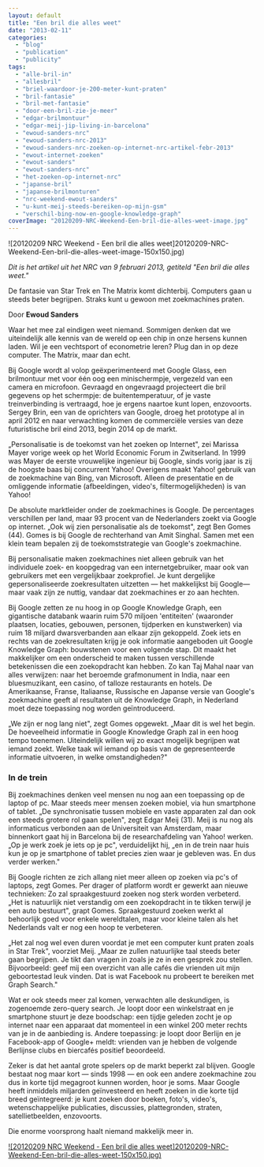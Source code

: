 ```yaml
---
layout: default
title: "Een bril die alles weet"
date: "2013-02-11"
categories:
  - "blog"
  - "publication"
  - "publicity"
tags:
  - "alle-bril-in"
  - "allesbril"
  - "briel-waardoor-je-200-meter-kunt-praten"
  - "bril-fantasie"
  - "bril-met-fantasie"
  - "door-een-bril-zie-je-meer"
  - "edgar-brilmontuur"
  - "edgar-meij-jip-living-in-barcelona"
  - "ewoud-sanders-nrc"
  - "ewoud-sanders-nrc-2013"
  - "ewoud-sanders-nrc-zoeken-op-internet-nrc-artikel-febr-2013"
  - "ewout-internet-zoeken"
  - "ewout-sanders"
  - "ewout-sanders-nrc"
  - "het-zoeken-op-internet-nrc"
  - "japanse-bril"
  - "japanse-brilmonturen"
  - "nrc-weekend-ewout-sanders"
  - "u-kunt-meij-steeds-bereiken-op-mijn-gsm"
  - "verschil-bing-now-en-google-knowledge-graph"
coverImage: "20120209-NRC-Weekend-Een-bril-die-alles-weet-image.jpg"
---
```


![20120209 NRC Weekend - Een bril die alles weet]20120209-NRC-Weekend-Een-bril-die-alles-weet-image-150x150.jpg)

_Dit is het artikel uit het NRC van 9 februari 2013, getiteld "Een bril die alles weet."_

De fantasie van Star Trek en The Matrix komt dichterbij. Computers gaan u steeds beter begrijpen. Straks kunt u gewoon met zoekmachines praten.<!--more-->

Door **Ewoud Sanders**

Waar het mee zal eindigen weet niemand. Sommigen denken dat we uiteindelijk alle kennis van de wereld op een chip in onze hersens kunnen laden. Wil je een vechtsport of econometrie leren? Plug dan in op deze computer. The Matrix, maar dan echt.

Bij Google wordt al volop geëxperimenteerd met Google Glass, een brilmontuur met voor één oog een minischermpje, vergezeld van een camera en microfoon. Gevraagd en ongevraagd projecteert die bril gegevens op het schermpje: de buitentemperatuur, of je vaste treinverbinding is vertraagd, hoe je ergens naartoe kunt lopen, enzovoorts. Sergey Brin, een van de oprichters van Google, droeg het prototype al in april 2012 en naar verwachting komen de commerciële versies van deze futuristische bril eind 2013, begin 2014 op de markt.

„Personalisatie is de toekomst van het zoeken op Internet", zei Marissa Mayer vorige week op het World Economic Forum in Zwitserland. In 1999 was Mayer de eerste vrouwelijke ingenieur bij Google, sinds vorig jaar is zij de hoogste baas bij concurrent Yahoo! Overigens maakt Yahoo! gebruik van de zoekmachine van Bing, van Microsoft. Alleen de presentatie en de omliggende informatie (afbeeldingen, video's, filtermogelijkheden) is van Yahoo!

De absolute marktleider onder de zoekmachines is Google. De percentages verschillen per land, maar 93 procent van de Nederlanders zoekt via Google op internet. „Ook wij zien personalisatie als de toekomst", zegt Ben Gomes (44). Gomes is bij Google de rechterhand van Amit Singhal. Samen met een klein team bepalen zij de toekomststrategie van Google's zoekmachine.

Bij personalisatie maken zoekmachines niet alleen gebruik van het individuele zoek- en koopgedrag van een internetgebruiker, maar ook van gebruikers met een vergelijkbaar zoekprofiel. Je kunt dergelijke gepersonaliseerde zoekresultaten uitzetten — het makkelijkst bij Google— maar vaak zijn ze nuttig, vandaar dat zoekmachines er zo aan hechten.

Bij Google zetten ze nu hoog in op Google Knowledge Graph, een gigantische databank waarin ruim 570 miljoen 'entiteiten' (waaronder plaatsen, locaties, gebouwen, personen, tijdperken en kunstwerken) via ruim 18 miljard dwarsverbanden aan elkaar zijn gekoppeld. Zoek iets en rechts van de zoekresultaten krijg je ook informatie aangeboden uit Google Knowledge Graph: bouwstenen voor een volgende stap. Dit maakt het makkelijker om een onderscheid te maken tussen verschillende betekenissen die een zoekopdracht kan hebben. Zo kan Taj Mahal naar van alles verwijzen: naar het beroemde grafmonument in India, naar een bluesmuzikant, een casino, of talloze restaurants en hotels. De Amerikaanse, Franse, Italiaanse, Russische en Japanse versie van Google's zoekmachine geeft al resultaten uit de Knowledge Graph, in Nederland moet deze toepassing nog worden geïntroduceerd.

„We zijn er nog lang niet", zegt Gomes opgewekt. „Maar dit is wel het begin. De hoeveelheid informatie in Google Knowledge Graph zal in een hoog tempo toenemen. Uiteindelijk willen wij zo exact mogelijk begrijpen wat iemand zoekt. Welke taak wil iemand op basis van de gepresenteerde informatie uitvoeren, in welke omstandigheden?"

### In de trein

Bij zoekmachines denken veel mensen nu nog aan een toepassing op de laptop of pc. Maar steeds meer mensen zoeken mobiel, via hun smartphone of tablet. „De synchronisatie tussen mobiele en vaste apparaten zal dan ook een steeds grotere rol gaan spelen", zegt Edgar Meij (31). Meij is nu nog als informaticus verbonden aan de Universiteit van Amsterdam, maar binnenkort gaat hij in Barcelona bij de researchafdeling van Yahoo! werken. „Op je werk zoek je iets op je pc", verduidelijkt hij, „en in de trein naar huis kun je op je smartphone of tablet precies zien waar je gebleven was. En dus verder werken."

Bij Google richten ze zich allang niet meer alleen op zoeken via pc's of laptops, zegt Gomes. Per drager of platform wordt er gewerkt aan nieuwe technieken: Zo zal spraakgestuurd zoeken nog sterk worden verbeterd. „Het is natuurlijk niet verstandig om een zoekopdracht in te tikken terwijl je een auto bestuurt", grapt Gomes. Spraakgestuurd zoeken werkt al behoorlijk goed voor enkele wereldtalen, maar voor kleine talen als het Nederlands valt er nog een hoop te verbeteren.

„Het zal nog wel even duren voordat je met een computer kunt praten zoals in Star Trek", voorziet Meij. „Maar ze zullen natuurlijke taal steeds beter gaan begrijpen. Je tikt dan vragen in zoals je ze in een gesprek zou stellen. Bijvoorbeeld: geef mij een overzicht van alle cafés die vrienden uit mijn geboortestad leuk vinden. Dat is wat Facebook nu probeert te bereiken met Graph Search."

Wat er ook steeds meer zal komen, verwachten alle deskundigen, is zogenoemde zero-query search. Je loopt door een winkelstraat en je smartphone stuurt je deze boodschap: een tijdje geleden zocht je op internet naar een apparaat dat momenteel in een winkel 200 meter rechts van je in de aanbieding is. Andere toepassing: je loopt door Berlijn en je Facebook-app of Google+ meldt: vrienden van je hebben de volgende Berlijnse clubs en biercafés positief beoordeeld.

Zeker is dat het aantal grote spelers op de markt beperkt zal blijven. Google bestaat nog maar kort — sinds 1998 — en ook een andere zoekmachine zou dus in korte tijd megagroot kunnen worden, hoor je soms. Maar Google heeft inmiddels miljarden geïnvesteerd en heeft zoeken in die korte tijd breed geïntegreerd: je kunt zoeken door boeken, foto's, video's, wetenschappelijke publicaties, discussies, plattegronden, straten, satellietbeelden, enzovoorts.

Die enorme voorsprong haalt niemand makkelijk meer in.

[![20120209 NRC Weekend - Een bril die alles weet]20120209-NRC-Weekend-Een-bril-die-alles-weet-150x150.jpg)](http://edgar.meij.pro/wp-content/uploads/2013/02/20120209-NRC-Weekend-Een-bril-die-alles-weet.jpg "20120209 NRC Weekend - Een bril die alles weet")
